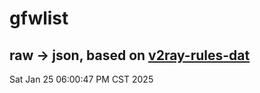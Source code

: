 # gfwlist
## raw -> json, based on [v2ray-rules-dat](https://github.com/Loyalsoldier/v2ray-rules-dat)
Sat Jan 25 06:00:47 PM CST 2025


